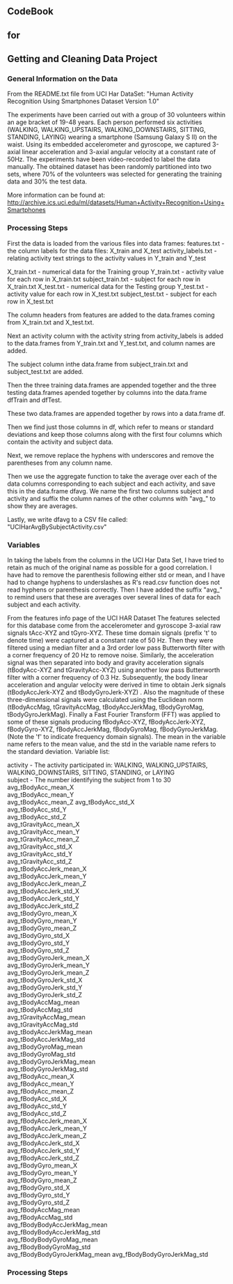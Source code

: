 ## CodeBook
## for
## Getting and Cleaning Data Project

### General Information on the Data
From the README.txt file from UCI Har DataSet:
"Human Activity Recognition Using Smartphones Dataset Version 1.0"

The experiments have been carried out with a group of 30 volunteers within an 
age bracket of 19-48 years. Each person performed six activities 
(WALKING, WALKING_UPSTAIRS, WALKING_DOWNSTAIRS, SITTING, STANDING, LAYING) 
wearing a smartphone (Samsung Galaxy S II) on the waist. 
Using its embedded accelerometer and gyroscope, we captured 3-axial 
linear acceleration and 3-axial angular velocity at a constant rate of 50Hz. 
The experiments have been video-recorded to label the data manually. 
The obtained dataset has been randomly partitioned into two sets, where 
70% of the volunteers was selected for generating the training data and 
30% the test data. 

More information can be found at:
http://archive.ics.uci.edu/ml/datasets/Human+Activity+Recognition+Using+Smartphones

### Processing Steps
First the data is loaded from the various files into data frames:
features.txt - the column labels for the data files: X_train and X_test
activity_labels.txt - relating activity text strings to the activity values in Y_train and Y_test

X_train.txt - numerical data for the Training group
Y_train.txt - activity value for each row in X_train.txt
subject_train.txt - subject for each row in X_train.txt
X_test.txt - numerical data for the Testing group
Y_test.txt - activity value for each row in X_test.txt
subject_test.txt - subject for each row in X_test.txt

The column headers from features are added to the data.frames coming from
X_train.txt and X_test.txt.

Next an activity column with the activity string from activity_labels
is added to the data.frames from Y_train.txt and Y_test.txt, and column
names are added.

The subject column inthe data.frame from subject_train.txt and subject_test.txt
are added.

Then the three training data.frames are appended together and the three testing
data.frames apended together by columns into the data.frame dfTrain and dfTest.

These two data.frames are appended together by rows into a data.frame df.

Then we find just those columns in df, which refer to means or standard
deviations and keep those columns along with the first four columns which
contain the activity and subject data.

Next, we remove replace the hyphens with underscores and remove the parentheses
from any column name.

Then we use the aggregate function to take the average over each of the data
columns corresponding to each subject and each activity, and save this in
the data.frame dfavg. We name the first two columns subject and activity and
suffix the column names of the other columns with "avg_" to show they are
averages.

Lastly, we write dfavg to a CSV file called: 
"UCIHarAvgBySubjectActivity.csv"


### Variables
In taking the labels from the columns in the UCI Har Data Set, I have tried to
retain as much of the original name as possible for a good correlation. I have
had to remove the parenthesis following either std or mean, and I have had to
change hyphens to underslashes as R's read.csv function does not read hyphens 
or parenthesis correctly. Then I have added the suffix "avg_" to remind 
users that these are averages over several lines of data for each subject
and each activity.

From the features info page of the UCI HAR Dataset
The features selected for this database come from the accelerometer and 
gyroscope 3-axial raw signals tAcc-XYZ and tGyro-XYZ. These time domain 
signals (prefix 't' to denote time) were captured at a constant rate of 50 Hz.
Then they were filtered using a median filter and a 3rd order low pass 
Butterworth filter with a corner frequency of 20 Hz to remove noise. 
Similarly, the acceleration signal was then separated into body and gravity 
acceleration signals (tBodyAcc-XYZ and tGravityAcc-XYZ) using another low 
pass Butterworth filter with a corner frequency of 0.3 Hz. 
Subsequently, the body linear acceleration and angular velocity were 
derived in time to obtain Jerk signals (tBodyAccJerk-XYZ and tBodyGyroJerk-XYZ)
. Also the magnitude of these three-dimensional signals were calculated using 
the Euclidean norm (tBodyAccMag, tGravityAccMag, tBodyAccJerkMag, tBodyGyroMag,
 tBodyGyroJerkMag). 
Finally a Fast Fourier Transform (FFT) was applied to some of these signals 
producing fBodyAcc-XYZ, fBodyAccJerk-XYZ, fBodyGyro-XYZ, fBodyAccJerkMag, 
fBodyGyroMag, fBodyGyroJerkMag. (Note the 'f' to indicate frequency domain 
signals). 
The mean in the variable name refers to the mean value, and the std in the 
variable name refers to the standard deviation.
Variable list:

activity - The activity participated in: WALKING, WALKING_UPSTAIRS,
           WALKING_DOWNSTAIRS, SITTING, STANDING, or LAYING                  
subject - The number identifying the subject from 1 to 30                   
avg_tBodyAcc_mean_X           
avg_tBodyAcc_mean_Y          
avg_tBodyAcc_mean_Z
avg_tBodyAcc_std_X           
avg_tBodyAcc_std_Y            
avg_tBodyAcc_std_Z           
avg_tGravityAcc_mean_X        
avg_tGravityAcc_mean_Y       
avg_tGravityAcc_mean_Z        
avg_tGravityAcc_std_X        
avg_tGravityAcc_std_Y         
avg_tGravityAcc_std_Z        
avg_tBodyAccJerk_mean_X       
avg_tBodyAccJerk_mean_Y      
avg_tBodyAccJerk_mean_Z       
avg_tBodyAccJerk_std_X       
avg_tBodyAccJerk_std_Y        
avg_tBodyAccJerk_std_Z       
avg_tBodyGyro_mean_X          
avg_tBodyGyro_mean_Y         
avg_tBodyGyro_mean_Z          
avg_tBodyGyro_std_X          
avg_tBodyGyro_std_Y           
avg_tBodyGyro_std_Z          
avg_tBodyGyroJerk_mean_X      
avg_tBodyGyroJerk_mean_Y     
avg_tBodyGyroJerk_mean_Z      
avg_tBodyGyroJerk_std_X      
avg_tBodyGyroJerk_std_Y       
avg_tBodyGyroJerk_std_Z      
avg_tBodyAccMag_mean          
avg_tBodyAccMag_std          
avg_tGravityAccMag_mean       
avg_tGravityAccMag_std       
avg_tBodyAccJerkMag_mean      
avg_tBodyAccJerkMag_std      
avg_tBodyGyroMag_mean         
avg_tBodyGyroMag_std         
avg_tBodyGyroJerkMag_mean     
avg_tBodyGyroJerkMag_std     
avg_fBodyAcc_mean_X           
avg_fBodyAcc_mean_Y          
avg_fBodyAcc_mean_Z           
avg_fBodyAcc_std_X           
avg_fBodyAcc_std_Y            
avg_fBodyAcc_std_Z           
avg_fBodyAccJerk_mean_X       
avg_fBodyAccJerk_mean_Y      
avg_fBodyAccJerk_mean_Z       
avg_fBodyAccJerk_std_X       
avg_fBodyAccJerk_std_Y        
avg_fBodyAccJerk_std_Z       
avg_fBodyGyro_mean_X          
avg_fBodyGyro_mean_Y         
avg_fBodyGyro_mean_Z          
avg_fBodyGyro_std_X          
avg_fBodyGyro_std_Y           
avg_fBodyGyro_std_Z          
avg_fBodyAccMag_mean          
avg_fBodyAccMag_std          
avg_fBodyBodyAccJerkMag_mean  
avg_fBodyBodyAccJerkMag_std  
avg_fBodyBodyGyroMag_mean     
avg_fBodyBodyGyroMag_std     
avg_fBodyBodyGyroJerkMag_mean 
avg_fBodyBodyGyroJerkMag_std 

### Processing Steps 